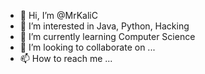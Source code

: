 - 👋 Hi, I’m @MrKaliC
- 👀 I’m interested in Java, Python, Hacking
- 🌱 I’m currently learning Computer Science
- 💞️ I’m looking to collaborate on ...
- 📫 How to reach me ...

<!---
MrKaliC/MrKaliC is a ✨ special ✨ repository because its `README.md` (this file) appears on your GitHub profile.
You can click the Preview link to take a look at your changes.
--->
